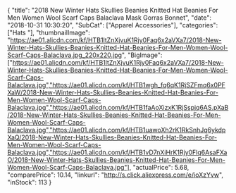 {
	"title": "2018 New Winter Hats Skullies Beanies Knitted Hat Beanies For Men Women Wool Scarf Caps Balaclava Mask Gorras Bonnet",
	"date": "2018-10-31 10:30:20",
	"SubCat": ["Apparel Accessories"],
	"categories": ["Hats "],
	"thumbnailImage": "https://ae01.alicdn.com/kf/HTB1ltZnXjvuK1Rjy0Faq6x2aVXa7/2018-New-Winter-Hats-Skullies-Beanies-Knitted-Hat-Beanies-For-Men-Women-Wool-Scarf-Caps-Balaclava.jpg_220x220.jpg",
	"BigImage": ["https://ae01.alicdn.com/kf/HTB1ltZnXjvuK1Rjy0Faq6x2aVXa7/2018-New-Winter-Hats-Skullies-Beanies-Knitted-Hat-Beanies-For-Men-Women-Wool-Scarf-Caps-Balaclava.jpg","https://ae01.alicdn.com/kf/HTB1wgh_fq6qK1RjSZFmq6x0PFXaW/2018-New-Winter-Hats-Skullies-Beanies-Knitted-Hat-Beanies-For-Men-Women-Wool-Scarf-Caps-Balaclava.jpg","https://ae01.alicdn.com/kf/HTB1faAoXizxK1RjSspjq6AS.pXaB/2018-New-Winter-Hats-Skullies-Beanies-Knitted-Hat-Beanies-For-Men-Women-Wool-Scarf-Caps-Balaclava.jpg","https://ae01.alicdn.com/kf/HTB1uawoXh2rK1RkSnhJq6ykdpXaQ/2018-New-Winter-Hats-Skullies-Beanies-Knitted-Hat-Beanies-For-Men-Women-Wool-Scarf-Caps-Balaclava.jpg","https://ae01.alicdn.com/kf/HTB1vD7nXiHrK1Rjy0Flq6AsaFXaO/2018-New-Winter-Hats-Skullies-Beanies-Knitted-Hat-Beanies-For-Men-Women-Wool-Scarf-Caps-Balaclava.jpg"],
	"actualPrice": 5.68,
	"comparePrice": 10.14,
	"linkurl": "http://s.click.aliexpress.com/e/ioXzYvw",
	"inStock": 113
}
